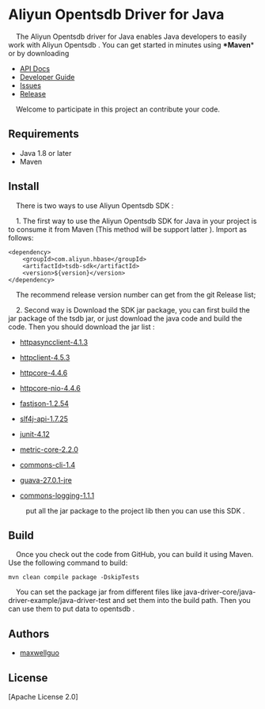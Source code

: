 # Aliyun Opentsdb Driver for Java


&nbsp;&nbsp;&nbsp;&nbsp;The Aliyun Opentsdb driver for Java enables Java developers to easily work with Aliyun Opentsdb . You can get started in minutes using **\*Maven*** or by downloading 

- [API Docs](https://help.aliyun.com/document_detail/100634.html?spm=a2c4g.11174283.6.603.56d93c2eYwpOnQ)
- [Developer Guide]( http://opentsdb.net/docs/build/html/index.html)
- [Issues]( https://github.com/aliyun/hbase-tsdb-java-sdk/issues)
- [Release](https://github.com/aliyun/hbase-tsdb-java-sdk/releases )

&nbsp;&nbsp;&nbsp;&nbsp;Welcome to participate in this project an contribute your code.

## Requirements

- Java 1.8 or later
- Maven

## Install

&nbsp;&nbsp;&nbsp;&nbsp;There is two ways to use Aliyun Opentsdb SDK :

&nbsp;&nbsp;&nbsp;&nbsp;1. The first way to use the Aliyun Opentsdb SDK for Java in your project is to consume it from Maven (This method will be support latter ). Import as follows:

```
<dependency>
    <groupId>com.aliyun.hbase</groupId>
    <artifactId>tsdb-sdk</artifactId>
    <version>${version}</version>
</dependency>
```

&nbsp;&nbsp;&nbsp;&nbsp;The recommend release version number can get from the git Release list;

&nbsp;&nbsp;&nbsp;&nbsp;2. Second way is Download the SDK jar package, you can first build the jar package of the tsdb jar, or just download the java code and build the code. Then you should download the  jar list :

- [httpasyncclient-4.1.3](http://central.maven.org/maven2/org/apache/httpcomponents/httpasyncclient/4.1.3/httpasyncclient-4.1.3.jar?spm=a2c4g.11186623.2.15.5ada3b14kRS3c0&file=httpasyncclient-4.1.3.jar)

- [httpclient-4.5.3](http://central.maven.org/maven2/org/apache/httpcomponents/httpclient/4.5.3/httpclient-4.5.3.jar)

- [httpcore-4.4.6](http://central.maven.org/maven2/org/apache/httpcomponents/httpcore/4.4.6/httpcore-4.4.6.jar)

- [httpcore-nio-4.4.6](http://central.maven.org/maven2/org/apache/httpcomponents/httpcore-nio/4.4.6/httpcore-nio-4.4.6.jar)

- [fastjson-1.2.54](http://central.maven.org/maven2/com/alibaba/fastjson/1.2.54/fastjson-1.2.54.jar)

- [slf4j-api-1.7.25](http://central.maven.org/maven2/org/slf4j/slf4j-api/1.7.25/slf4j-api-1.7.25.jar)

- [junit-4.12](http://central.maven.org/maven2/junit/junit/4.12/junit-4.12.jar)

- [metric-core-2.2.0](http://central.maven.org/maven2/com/yammer/metrics/metrics-core/2.2.0/metrics-core-2.2.0.jar)

- [commons-cli-1.4](http://central.maven.org/maven2/commons-cli/commons-cli/1.4/commons-cli-1.4.jar)

- [guava-27.0.1-jre](http://central.maven.org/maven2/com/google/guava/guava/27.1-jre/guava-27.1-jre.jar)

- [commons-logging-1.1.1](http://central.maven.org/maven2/commons-logging/commons-logging/1.1.1/commons-logging-1.1.1.jar)

  &nbsp;&nbsp;&nbsp;put all the jar package to the project lib then you can use this SDK .


## Build

&nbsp;&nbsp;&nbsp;&nbsp;Once you check out the code from GitHub, you can build it using Maven. Use the following command to build:

```
mvn clean compile package -DskipTests
```

&nbsp;&nbsp;&nbsp;&nbsp;You can set the package jar from different files like java-driver-core/java-driver-example/java-driver-test and set them into the build path. Then you can use them to put data to opentsdb .

## Authors

- [maxwellguo]( https://github.com/cclive1601)

## License

[Apache License 2.0]
